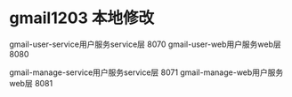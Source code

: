 # gmail1203 本地修改
gmail-user-service用户服务service层  8070
gmail-user-web用户服务web层   8080

gmail-manage-service用户服务service层  8071
gmail-manage-web用户服务web层   8081